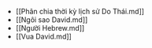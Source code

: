 - [[Phân chia thời kỳ lịch sử Do Thái.md]]
- [[Ngôi sao David.md]]
- [[Người Hebrew.md]]
- [[Vua David.md]]
